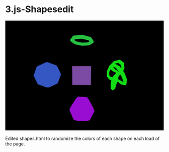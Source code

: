 # 3.js-Shapesedit

![shapes](https://raw.githubusercontent.com/Gorvunculus/3.js-Shapesedit/main/Shapes.png)

Edited shapes.html to randomize the colors of each shape on each load of the page.
